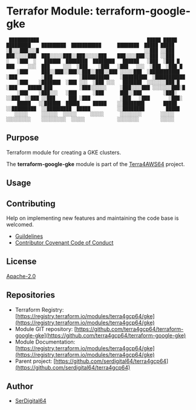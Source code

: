 # Terrafor Module: terraform-google-gke

```text
 ███████████                                        █████ █████       █████████    █████████  ███████████      ████████  █████ █████
░█░░░███░░░█                                       ░░███ ░░███       ███░░░░░███  ███░░░░░███░░███░░░░░███    ███░░░░███░░███ ░░███
░   ░███  ░   ██████  ████████  ████████   ██████   ░███  ░███ █    ███     ░░░  ███     ░░░  ░███    ░███   ░███   ░░░  ░███  ░███ █
    ░███     ███░░███░░███░░███░░███░░███ ░░░░░███  ░███████████   ░███         ░███          ░██████████    ░█████████  ░███████████
    ░███    ░███████  ░███ ░░░  ░███ ░░░   ███████  ░░░░░░░███░█   ░███    █████░███          ░███░░░░░░     ░███░░░░███ ░░░░░░░███░█
    ░███    ░███░░░   ░███      ░███      ███░░███        ░███░    ░░███  ░░███ ░░███     ███ ░███           ░███   ░███       ░███░
    █████   ░░██████  █████     █████    ░░████████       █████     ░░█████████  ░░█████████  █████          ░░████████        █████
   ░░░░░     ░░░░░░  ░░░░░     ░░░░░      ░░░░░░░░       ░░░░░       ░░░░░░░░░    ░░░░░░░░░  ░░░░░            ░░░░░░░░        ░░░░░
```

## Purpose

Terraform module for creating a GKE clusters.

The **terraform-google-gke** module is part of the [Terra4AWS64](https://github.com/serdigital64/terra4gcp64) project.

## Usage

## Contributing

Help on implementing new features and maintaining the code base is welcomed.

- [Guildelines](https://github.com/serdigital64/terra4gcp64/blob/develop/CONTRIBUTING.md)
- [Contributor Covenant Code of Conduct](https://github.com/serdigital64/terra4gcp64/blob/develop/CODE_OF_CONDUCT.md)

## License

[Apache-2.0](https://www.apache.org/licenses/LICENSE-2.0.txt)

## Repositories

- Terraform Registry: [https://registry.terraform.io/modules/terra4gcp64/gke](https://registry.terraform.io/modules/terra4gcp64/gke)
- Module GIT repository: [https://github.com/terra4gcp64/terraform-google-gke](https://github.com/terra4gcp64/terraform-google-gke)
- Module Documentation: [https://registry.terraform.io/modules/terra4gcp64/gke](https://registry.terraform.io/modules/terra4gcp64/gke)
- Parent project: [https://github.com/serdigital64/terra4gcp64](https://github.com/serdigital64/terra4gcp64)

## Author

- [SerDigital64](https://github.com/serdigital64)
